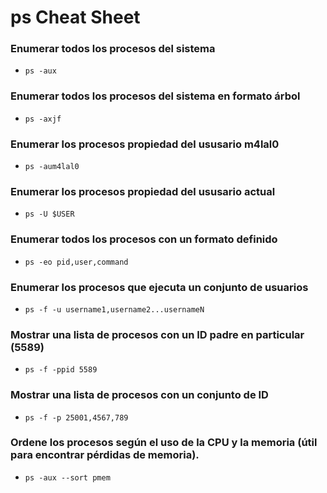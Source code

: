 # ps Cheat Sheet

### Enumerar todos los procesos del sistema

- `ps -aux`

### Enumerar todos los procesos del sistema en formato árbol

- `ps -axjf`

### Enumerar los procesos propiedad del ususario m4lal0

- `ps -aum4lal0`

### Enumerar los procesos propiedad del ususario actual

- `ps -U $USER`

### Enumerar todos los procesos con un formato definido

- `ps -eo pid,user,command`

### Enumerar los procesos que ejecuta un conjunto de usuarios

- `ps -f -u username1,username2...usernameN`

### Mostrar una lista de procesos con un ID padre en particular (5589)

- `ps -f -ppid 5589`

### Mostrar una lista de procesos con un conjunto de ID

- `ps -f -p 25001,4567,789`

### Ordene los procesos según el uso de la CPU y la memoria (útil para encontrar pérdidas de memoria).

- `ps -aux --sort pmem`
